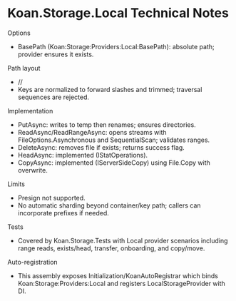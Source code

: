 # Koan.Storage.Local Technical Notes

Options
- BasePath (Koan:Storage:Providers:Local:BasePath): absolute path; provider ensures it exists.

Path layout
- <BasePath>/<container>/<normalized-key>
- Keys are normalized to forward slashes and trimmed; traversal sequences are rejected.

Implementation
- PutAsync: writes to temp then renames; ensures directories.
- ReadAsync/ReadRangeAsync: opens streams with FileOptions.Asynchronous and SequentialScan; validates ranges.
- DeleteAsync: removes file if exists; returns success flag.
- HeadAsync: implemented (IStatOperations).
- CopyAsync: implemented (IServerSideCopy) using File.Copy with overwrite.

Limits
- Presign not supported.
- No automatic sharding beyond container/key path; callers can incorporate prefixes if needed.

Tests
- Covered by Koan.Storage.Tests with Local provider scenarios including range reads, exists/head, transfer, onboarding, and copy/move.

Auto-registration
- This assembly exposes Initialization/KoanAutoRegistrar which binds Koan:Storage:Providers:Local and registers LocalStorageProvider with DI.
